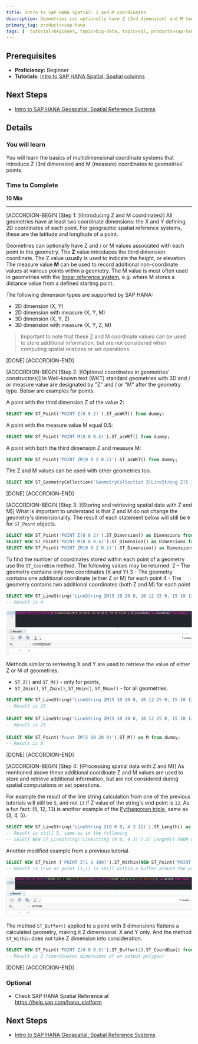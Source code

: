 ```yaml
---
title: Intro to SAP HANA Spatial: Z and M coordinates
description: Geometries can optionally have Z (3rd dimension) and M (measure) values associated with each point in addition to X and Y coordinates
primary_tag: products>sap-hana
tags: [  tutorial>beginner, topic>big-data, topic>sql, products>sap-hana, products>sap-hana\,-express-edition   ]
---
```


## Prerequisites  
- **Proficiency:** Beginner
 - **Tutorials:** [Intro to SAP HANA Spatial: Spatial columns](http://www.sap.com/developer/tutorials/hana-spatial-intro4-columns.html)


## Next Steps
 - [Intro to SAP HANA Geospatial: Spatial Reference Systems](http://www.sap.com/developer/tutorials/hana-spatial-intro6-srs.html)

## Details
### You will learn  
You will learn the basics of multidimensional coordinate systems that introduce Z (3rd dimension) and M (measure) coordinates to geometries' points.

### Time to Complete
**10 Min**

---

[ACCORDION-BEGIN [Step 1: ](Introducing Z and M coordinates)]
All geometries have at least two coordinate dimensions: the X and Y defining 2D coordinates of each point. For geographic spatial reference systems, these are the latitude and longitude of a point.

Geometries can optionally have Z and / or M values associated with each point in the geometry. The **Z** value introduces the third dimension coordinate. The Z value usually is used to indicate the height, or elevation. The measure value **M** can be used to record additional non-coordinate values at various points within a geometry. The M value is most often used in geometries with the [linear reference system](https://en.wikipedia.org/wiki/Linear_referencing), e.g. where M stores a distance value from a defined starting point.

The following dimension types are supported by SAP HANA:
- 2D dimension (X, Y)
- 2D dimension with measure (X, Y, M)
- 3D dimension (X, Y, Z)
- 3D dimension with measure (X, Y, Z, M)

>Important to note that these Z and M coordinate values can be used to store additional information, but are not considered when computing spatial relations or set operations.

[DONE]
[ACCORDION-END]

[ACCORDION-BEGIN [Step 2: ](Optional coordinates in geometries' constructors)]
In Well-known text (WKT) standard geometries with 3D and / or measure value are designated by "Z" and / or "M" after the geometry type. Below are examples for points.

A point with the third dimension Z of the value 2:
```sql
SELECT NEW ST_Point('POINT Z(0 0 2)').ST_asWKT() from dummy;
```

A point with the measure value M equal 0.5:
```sql
SELECT NEW ST_Point('POINT M(0 0 0.5)').ST_asWKT() from dummy;
```

A point with both the third dimension Z and measure M:
```sql
SELECT NEW ST_Point('POINT ZM(0 0 2 0.5)').ST_asWKT() from dummy;
```

The Z and M values can be used with other geometries too.
```sql
SELECT NEW ST_GeometryCollection('GeometryCollection Z(LineString Z(5 10 20, 10 12 25, 15 10 13), Polygon Z((10 -5 4, 15 5 6, 5 5 7, 10 -5 4)), Point Z(10 15 12))').ST_asWKT() from dummy;
```

[DONE]
[ACCORDION-END]


[ACCORDION-BEGIN [Step 3: ](Storing and retrieving spatial data with Z and M)]
What is important to understand is that Z and M do not change the geometry's dimensionality. The result of each statement below will still be `0` for `ST_Point` objects.
```sql
SELECT NEW ST_Point('POINT Z(0 0 2)').ST_Dimension() as Dimensions from dummy;
SELECT NEW ST_Point('POINT M(0 0 0.5)').ST_Dimension() as Dimensions from dummy;
SELECT NEW ST_Point('POINT ZM(0 0 2 0.5)').ST_Dimension() as Dimensions from dummy;
```

To find the number of coordinates stored within each point of a geometry use the `ST_CoordDim` method. The following values may be returned:
2 - The geometry contains only two coordinates (X and Y)
3 - The geometry contains one additional coordinate (either Z or M) for each point
4 - The geometry contains two additional coordinates (both Z and M) for each point

```sql
SELECT NEW ST_LineString('LineString ZM(5 10 20 0, 10 12 25 0, 15 10 13 0)').ST_CoordDim() as CoordDims from dummy;
-- Result is 4
```

![Coordinate dimensions](spatial0501.jpg)

Methods similar to retrieving X and Y are used to retrieve the value of either Z or M of geometries:
- `ST_Z()` and `ST_M()` - only for points,
- `ST_Zmin()`, `ST_Zmax()`, `ST_Mmin()`, `ST_Mmax()` - for all geometries.

```sql
SELECT NEW ST_LineString('LineString ZM(5 10 20 0, 10 12 25 0, 15 10 13 0)').ST_Zmin() as Z from dummy;
-- Result is 13

SELECT NEW ST_LineString('LineString ZM(5 10 20 0, 10 12 25 0, 15 10 13 0)').ST_Zmax() as Z from dummy;
-- Result is 25

SELECT NEW ST_Point('Point ZM(5 10 20 0)').ST_M() as M from dummy;
-- Result is 0
```

[DONE]
[ACCORDION-END]

[ACCORDION-BEGIN [Step 4: ](Processing spatial data with Z and M)]
As mentioned above these additional coordinate Z and M values are used to store and retrieve additional information, but are not considered during spatial computations or set operations.

For example the result of the line string calculation from one of the previous tutorials will still be `5`, and not `13` if Z value of the string's end point is `12`. As a fun fact: (5, 12, 13) is another example of the [Pythagorean triple](https://en.wikipedia.org/wiki/Pythagorean_triple), same as (3, 4, 5).

```sql
SELECT NEW ST_LineString('LineString Z(0 0 0, 4 3 12)').ST_Length() as StringLength FROM dummy;
-- Result is still 5, same as in the following
-- SELECT NEW ST_LineString('LineString (0 0, 4 3)').ST_Length() FROM dummy;
```

Another modified example from a previous tutorial.
```sql
SELECT NEW ST_Point ('POINT Z(1 1 100)').ST_Within(NEW ST_Point('POINT Z(0 0 0.5)').ST_Buffer(2)) as WITHIN FROM dummy;
-- Result is True as point (1,1) is still within a buffer around the point (0,0) even though they have different "height" location defined by Z
```
![Process two 3D points](spatial0503.jpg)

The method `ST_Buffer()` applied to a point with 3 dimensions flattens a calculated geometry, making it 2 dimensional: X and Y only. And the method `ST_Within` does not take Z dimension into consideration.
```sql
SELECT NEW ST_Point('POINT Z(0 0 0.5)').ST_Buffer(2).ST_CoordDim() from DUMMY;
-- Result is 2 (coordinates dimensions of an output polygon)
```

[DONE]
[ACCORDION-END]

### Optional
- Check SAP HANA Spatial Reference at https://help.sap.com/hana_platform


## Next Steps
 - [Intro to SAP HANA Geospatial: Spatial Reference Systems](http://www.sap.com/developer/tutorials/hana-spatial-intro6-srs.html)
